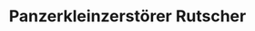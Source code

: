 ---
layout: product
title: "Panzerkleinzerstörer Rutscher"
price: "2600" 
desc: "Maketa"
img_path: "/assets/img/DW35007.jpg"
brand: "Das Werk"
available: false
special_offer: false
new: false
soon: false
cat: "010000"
subcat: "0011100"
subsubcat: "0N/A"
sifra: "DW35007"
---